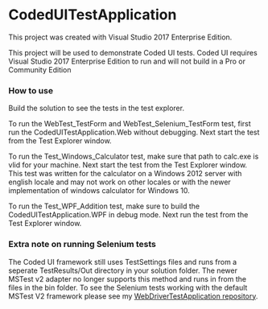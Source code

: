<h1>CodedUITestApplication</h1>
<p>
    This project was created with Visual Studio 2017 Enterprise Edition.
</p>
<p>
    This project will be used to demonstrate Coded UI tests.
	Coded UI requires Visual Studio 2017 Enterprise Edition to run and will not build in a Pro or Community Edition
</p> 
<h3>How to use</h3>
<p>
	Build the solution to see the tests in the test explorer.
</p>
<p>
	To run the WebTest_TestForm and WebTest_Selenium_TestForm test, first run the CodedUITestApplication.Web without debugging. 
	Next start the test from the Test Explorer window.
</p>
<p>
	To run the Test_Windows_Calculator test, make sure that path to calc.exe is vlid for your machine.
	Next start the test from the Test Explorer window. This test was written for the calculator on a Windows 2012 server with english locale and may not work on other locales or with the newer implementation of windows calculator for Windows 10.
</p>
<p>
	To run the Test_WPF_Addition test, make sure to build the CodedUITestApplication.WPF in debug mode. 
	Next run the test from the Test Explorer window.
</p>
<h3>Extra note on running Selenium tests</h3>
<p>
The Coded UI framework still uses TestSettings files and runs from a seperate TestResults/Out directory in your solution folder. The newer MSTest v2 adapter no longer supports this method and runs in from the files in the bin folder. To see the Selenium tests working with the default MSTest V2 framework please see my <a href="https://github.com/SamanthaNeilen/WebDriverTestApplication" target="">WebDriverTestApplication repository</a>.

</p>
		
